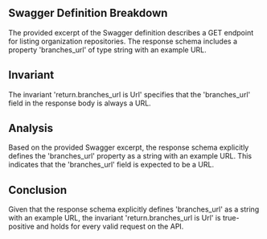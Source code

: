 ## Swagger Definition Breakdown

The provided excerpt of the Swagger definition describes a GET endpoint for listing organization repositories. The response schema includes a property 'branches_url' of type string with an example URL.

## Invariant

The invariant 'return.branches_url is Url' specifies that the 'branches_url' field in the response body is always a URL.

## Analysis

Based on the provided Swagger excerpt, the response schema explicitly defines the 'branches_url' property as a string with an example URL. This indicates that the 'branches_url' field is expected to be a URL.

## Conclusion

Given that the response schema explicitly defines 'branches_url' as a string with an example URL, the invariant 'return.branches_url is Url' is true-positive and holds for every valid request on the API.
